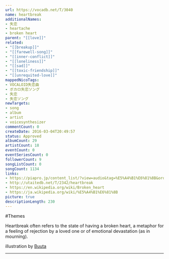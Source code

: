 ```yaml
---
url: https://vocadb.net/T/3040
name: heartbreak
additionalNames: 
- 失恋
- heartache
- broken heart
parent: "[[love]]"
related:
- "[[breakup]]"
- "[[farewell-song]]"
- "[[inner-conflict]]"
- "[[loneliness]]"
- "[[sad]]"
- "[[toxic-friendship]]"
- "[[unrequited-love]]"
mappedNicoTags:
- VOCALOID失恋曲
- ボカロ失恋ソング
- 失恋
- 失恋ソング
newTargets:
- song
- album
- artist
- voicesynthesizer
commentCount: 0
createDate: 2016-03-04T20:49:57
status: Approved
albumCount: 29
artistCount: 18
eventCount: 0
eventSeriesCount: 0
followerCount: 9
songListCount: 0
songCount: 1134
links: 
- https://piapro.jp/content_list/?view=audio&tag=%E5%A4%B1%E6%81%8B&order=cv
- http://utaitedb.net/T/2342/heartbreak
- https://en.wikipedia.org/wiki/Broken_heart
- https://ja.wikipedia.org/wiki/%E5%A4%B1%E6%81%8B
picture: true
descriptionLength: 230
---
```


#Themes

Heartbreak often refers to the state of having a broken heart, a metaphor for a feeling of rejection by a loved one or of emotional devastation (as in mourning).

illustration by [Buuta](https://www.pixiv.net/member.php?id=652196)

---

